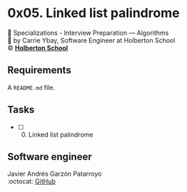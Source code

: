 # 0x05. Linked list palindrome
:open_file_folder: Specializations - Interview Preparation ― Algorithms  
:bust_in_silhouette: by Carrie Ybay, Software Engineer at Holberton School  
:copyright: **[Holberton School](https://www.holbertonschool.com/)**

## Requirements
A ```README.md``` file.

## Tasks
* [ ] 0. Linked list palindrome

## Software engineer
Javier Andrés Garzón Patarroyo  
:octocat: [GitHub](https://github.com/javierandresgp/)

